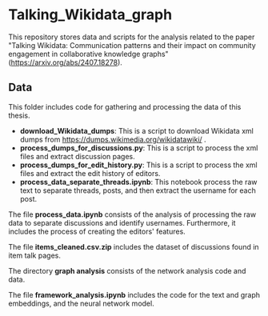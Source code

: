 # Talking_Wikidata_graph

This repository stores data and scripts for the analysis related to the paper "Talking Wikidata: Communication patterns and their impact on community engagement in collaborative knowledge graphs" (https://arxiv.org/abs/2407.18278).

## **Data** 
This folder includes code for gathering and processing the data of this thesis.
* **download_Wikidata_dumps**: This is a script to download Wikidata xml dumps from https://dumps.wikimedia.org/wikidatawiki/ .
* **process_dumps_for_discussions.py**: This is a script to process the xml files and extract discussion pages.
* **process_dumps_for_edit_history.py**: This is a script to process the xml files and extract the edit history of editors.
* **process_data_separate_threads.ipynb**: This notebook process the raw text to separate threads, posts, and then extract the username for each post.


The file **process_data.ipynb** consists of the analysis of processing the raw data to separate discussions and identify usernames. Furthermore, it includes the process of creating the editors' features.

The file **items_cleaned.csv.zip** includes the dataset of discussions found in item talk pages.

The directory **graph analysis** consists of the network analysis code and data.

The file **framework_analysis.ipynb** includes the code for the text and graph embeddings, and the neural network model.
